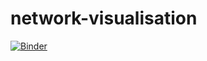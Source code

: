 # network-visualisation

[![Binder](https://mybinder.org/badge_logo.svg)](https://mybinder.org/v2/gh/fomightez/network-visualisation/HEAD?labpath=ipysigma-demo.ipynb)
